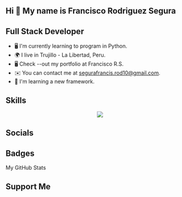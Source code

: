 ## Hi  👋 My name is Francisco Rodriguez Segura

## Full Stack Developer
- 🖥️ I'm currently learning to program in Python.
- 🌍 I live in Trujillo - La Libertad, Peru.
- 🖥️ Check --out my portfolio at Francisco R.S.
- ✉️ You can contact me at segurafrancis.rod10@gmail.com.
- 🧠 I'm learning a new framework.

## Skills
 <p align="center">
    <a href="https://github.com/FranciscoRS-10/Tecnico-Profesional-Francisco-Rodriguez-Segura#readme" target="_blank"> <img src="https://readme-typing-svg.herokuapp.com?font=Tourney&center=true&vCenter=true&color=2CFF00&size=75&pause=750&width=1280&height=80&lines=The+Complete+FAANG+Preparation"/> </a>
</p>

## Socials


## Badges
  My GitHub Stats


## Support Me
